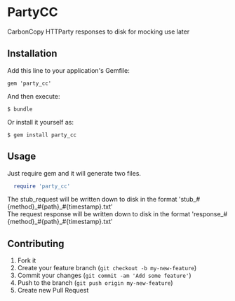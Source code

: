 # PartyCC

CarbonCopy HTTParty responses to disk for mocking use later

## Installation

Add this line to your application's Gemfile:

    gem 'party_cc'

And then execute:

    $ bundle

Or install it yourself as:

    $ gem install party_cc

## Usage

Just require gem and it will generate two files.
  ```ruby
    require 'party_cc'
  ```

The stub_request will be written down to disk in the format 'stub_#{method}\_#{path}\_#{timestamp}.txt'  
The request response will be written down to disk in the format 'response_#{method}\_#{path}\_#{timestamp}.txt'

## Contributing

1. Fork it
2. Create your feature branch (`git checkout -b my-new-feature`)
3. Commit your changes (`git commit -am 'Add some feature'`)
4. Push to the branch (`git push origin my-new-feature`)
5. Create new Pull Request
